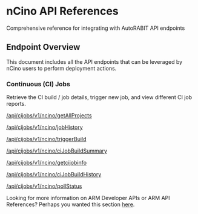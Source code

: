 # nCino API References

Comprehensive reference for integrating with AutoRABIT API endpoints

## Endpoint Overview <a href="#endpoint-overview" id="endpoint-overview"></a>

This document includes all the API endpoints that can be leveraged by nCino users to perform deployment actions.

### **Continuous (CI) Jobs**

Retrieve the CI build / job details, trigger new job, and view different CI job reports.

[/api/cijobs/v1/ncino/getAllProjects](https://documenter.getpostman.com/view/35959276/2sA3QwdAaS#c5683af0-82c3-473e-bb2e-5f4bbbb5b948)&#x20;

[/api/cijobs/v1/ncino/jobHistory](https://documenter.getpostman.com/view/35959276/2sA3QwdAaS#e942aa30-6f6b-43b4-a126-f249736068b4)&#x20;

[/api/cijobs/v1/ncino/triggerBuild](https://documenter.getpostman.com/view/35959276/2sA3QwdAaS#e0af79bd-e099-4ee3-ab8a-3dd68c571868)&#x20;

[/api/cijobs/v1/ncino/ciJobBuildSummary](https://documenter.getpostman.com/view/35959276/2sA3QwdAaS#b588c95a-2fed-43be-9634-c2e913bdab36)&#x20;

[/api/cijobs/v1/ncino/getcijobinfo](https://documenter.getpostman.com/view/35959276/2sA3QwdAaS#7043dc37-8984-4cea-8d01-684adbde3922)&#x20;

[/api/cijobs/v1/ncino/ciJobBuildHistory](https://documenter.getpostman.com/view/35959276/2sA3QwdAaS#498dac72-224d-4a44-b756-20d31791c7a1)&#x20;

[/api/cijobs/v1/ncino/pollStatus](https://documenter.getpostman.com/view/35959276/2sA3QwdAaS#ec2b3059-996d-41f8-a4b5-a7f82512056a)&#x20;



Looking for more information on ARM Developer APIs or ARM API References? Perhaps you wanted this section [here](https://knowledgebase.autorabit.com/product-guides/arm/introduction-to-arm-developer-apis).&#x20;
